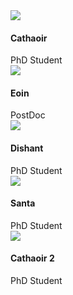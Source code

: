 <div class="container-md">

<div class="col-xl-8 offset-xl-2 col-lg-10 offset-lg-1">
<!-- Control the column width, and how they should appear on different devices -->

<div class="list-squares">
   
<div class="list-squares-item">
<a href="https://www.google.com/"><img src="/assets/img/hello_world.jpeg" class="item-img"></a>
<h4>Cathaoir</h4>
<div class="item-desc">PhD Student</div>
</div>
   
<div class="list-squares-item">
<a href="https://www.google.com/"><img src="/assets/img/thumb.png" class="item-img"></a>
<h4>Eoin</h4>
<div class="item-desc">PostDoc</div>
</div>
    
<div class="list-squares-item">
<a href="https://www.google.com/"><img src="/assets/img/path.jpg" class="item-img"></a>
<h4>Dishant</h4>
<div class="item-desc">PhD Student</div>
</div>
    
<div class="list-squares-item">
<a href="https://www.google.com/"><img src="/assets/img/hello_world.jpeg" class="item-img"></a>
<h4>Santa</h4>
<div class="item-desc">PhD Student</div>
</div>
   
   
<div class="list-squares-item">
<a href="https://www.google.com/"><img src="/assets/img/hello_world.jpeg" class="item-img"></a>
<h4>Cathaoir 2 </h4>
<div class="item-desc">PhD Student</div>
</div>

</div>
</div>
</div>
</div>

  


